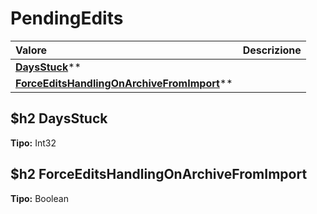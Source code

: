 # PendingEdits

| Valore | Descrizione |
| :--- | :--- |
| [**DaysStuck**](pendingedits.md#daysstuck)\*\* |  |
| [**ForceEditsHandlingOnArchiveFromImport**](pendingedits.md#forceeditshandlingonarchivefromimport)\*\* |  |

## $h2 DaysStuck

**Tipo:** Int32

## $h2 ForceEditsHandlingOnArchiveFromImport

**Tipo:** Boolean

